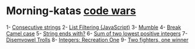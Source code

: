 # Morning-katas [code wars](https://www.codewars.com/dashboard)

1- [Consecutive strings](https://www.codewars.com/kata/56a5d994ac971f1ac500003e)
2- [List Filtering (JavaScript)](https://www.codewars.com/kata/reviews/5411f7ec17dc0b7b7e000231/groups/5411f7eed436bd316b000d18)
3- [Mumble](https://www.codewars.com/kata/5667e8f4e3f572a8f2000039/forks/javascript)
4- [Break Camel case](https://www.codewars.com/kata/5208f99aee097e6552000148/solutions/javascript/me/best_practice)
5- [String ends with?](https://www.codewars.com/kata/51f2d1cafc9c0f745c00037d/solutions/javascript/me/best_practice)
6- [Sum of two lowest positive integers](https://www.codewars.com/kata/558fc85d8fd1938afb000014/solutions/javascript)
7- [Disemvowel Trolls](https://www.codewars.com/kata/52fba66badcd10859f00097e/solutions/javascript/me/best_practice)
8- [Integers: Recreation One](https://www.codewars.com/kata/55aa075506463dac6600010d/solutions/javascript/me/best_practice)
9- [Two fighters, one winner](https://www.codewars.com/kata/577bd8d4ae2807c64b00045b/solutions/javascript/me/best_practice)
 
